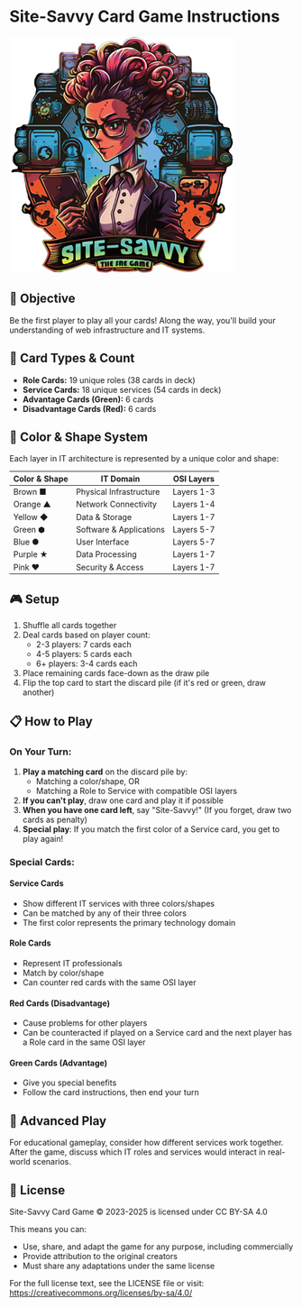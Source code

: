 # Site-Savvy Card Game Instructions

![Site-Savvy Logo](resources/site-savvy-logo.png)

## 🎯 Objective
Be the first player to play all your cards! Along the way, you'll build your understanding of web infrastructure and IT systems.

## 🎴 Card Types & Count
- **Role Cards:** 19 unique roles (38 cards in deck)
- **Service Cards:** 18 unique services (54 cards in deck)
- **Advantage Cards (Green):** 6 cards
- **Disadvantage Cards (Red):** 6 cards

## 🧩 Color & Shape System
Each layer in IT architecture is represented by a unique color and shape:

| Color & Shape | IT Domain | OSI Layers |
|---------------|-----------|------------|
| Brown ■ | Physical Infrastructure | Layers 1-3 |
| Orange ▲ | Network Connectivity | Layers 1-4 |
| Yellow ◆ | Data & Storage | Layers 1-7 |
| Green ⬢ | Software & Applications | Layers 5-7 |
| Blue ● | User Interface | Layers 5-7 |
| Purple ★ | Data Processing | Layers 1-7 |
| Pink ♥ | Security & Access | Layers 1-7 |

## 🎮 Setup
1. Shuffle all cards together
2. Deal cards based on player count:
   - 2-3 players: 7 cards each
   - 4-5 players: 5 cards each
   - 6+ players: 3-4 cards each
3. Place remaining cards face-down as the draw pile
4. Flip the top card to start the discard pile (if it's red or green, draw another)

## 📋 How to Play

### On Your Turn:
1. **Play a matching card** on the discard pile by:
   - Matching a color/shape, OR
   - Matching a Role to Service with compatible OSI layers
2. **If you can't play**, draw one card and play it if possible
3. **When you have one card left**, say "Site-Savvy!" (If you forget, draw two cards as penalty)
4. **Special play**: If you match the first color of a Service card, you get to play again!

### Special Cards:

#### Service Cards
- Show different IT services with three colors/shapes
- Can be matched by any of their three colors
- The first color represents the primary technology domain

#### Role Cards
- Represent IT professionals
- Match by color/shape
- Can counter red cards with the same OSI layer

#### Red Cards (Disadvantage)
- Cause problems for other players
- Can be counteracted if played on a Service card and the next player has a Role card in the same OSI layer

#### Green Cards (Advantage)
- Give you special benefits
- Follow the card instructions, then end your turn

## 🔄 Advanced Play
For educational gameplay, consider how different services work together. After the game, discuss which IT roles and services would interact in real-world scenarios.

## 📄 License
Site-Savvy Card Game © 2023-2025 is licensed under CC BY-SA 4.0

This means you can:
- Use, share, and adapt the game for any purpose, including commercially
- Provide attribution to the original creators
- Must share any adaptations under the same license

For the full license text, see the LICENSE file or visit: https://creativecommons.org/licenses/by-sa/4.0/